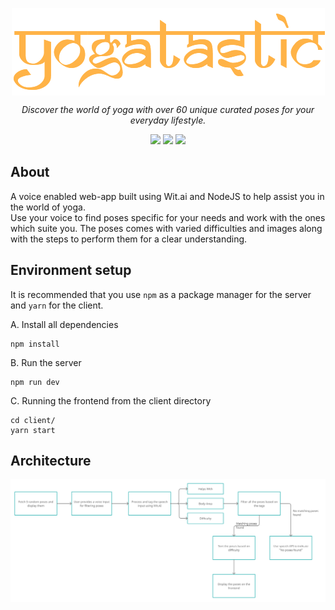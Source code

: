 <p align="center">
  <img align="center" src="client/build/logo-light.png?raw=true">
</p>

<p align="center"><i>Discover the world of yoga with over 60 unique curated poses for your everyday lifestyle.</i></p>

<p align="center">
    <img src="https://img.shields.io/badge/backend-NodeJS-green?style=flat&logo=node.js">
    <img src="https://img.shields.io/badge/frontend-ReactJS-blue?style=flat&logo=react">
    <img src="https://img.shields.io/badge/speech%20analysis-Wit.ai-purple?style=flat">
</p>

## About

A voice enabled web-app built using Wit.ai and NodeJS to help assist you in the world of yoga.<br/>
Use your voice to find poses specific for your needs and work with the ones which suite you. The poses comes with varied difficulties and images along with the steps to perform them for a clear understanding.

## Environment setup

It is recommended that you use ```npm``` as a package manager for the server and ```yarn``` for the client.

A. Install all dependencies

```
npm install
```

B. Run the server

```
npm run dev
```

C. Running the frontend from the client directory

```
cd client/
yarn start
```

## Architecture
<p align="center">
  <img align="center" src="client/public/flow.png?raw=true">
</p>